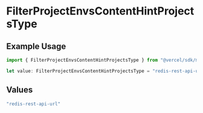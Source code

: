 # FilterProjectEnvsContentHintProjectsType

## Example Usage

```typescript
import { FilterProjectEnvsContentHintProjectsType } from "@vercel/sdk/models/operations/filterprojectenvs.js";

let value: FilterProjectEnvsContentHintProjectsType = "redis-rest-api-url";
```

## Values

```typescript
"redis-rest-api-url"
```